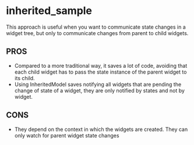 # inherited_sample

This approach is useful when you want to communicate state changes in a widget tree, but only to communicate changes from parent to child widgets.

## PROS

* Compared to a more traditional way, it saves a lot of code, avoiding that each child widget has to pass the state instance of the parent widget to its child.
* Using InheritedModel saves notifying all widgets that are pending the change of state of a widget, they are only notified by states and not by widget.

## CONS
* They depend on the context in which the widgets are created. They can only watch for parent widget state changes